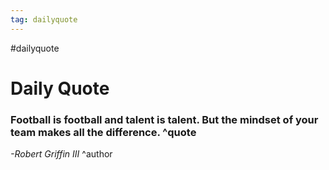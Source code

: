 ```yaml
---
tag: dailyquote
---
```


#dailyquote

# Daily Quote

### Football is football and talent is talent. But the mindset of your team makes all the difference. ^quote
*-Robert Griffin III* ^author
